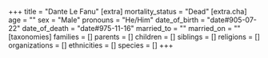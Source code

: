 +++
title = "Dante Le Fanu"
[extra]
mortality_status = "Dead"
[extra.cha]
age = ""
sex = "Male"
pronouns = "He/Him"
date_of_birth = "date#905-07-22"
date_of_death = "date#975-11-16"
married_to = ""
married_on = ""
[taxonomies]
families = []
parents = []
children = []
siblings = []
religions = []
organizations = []
ethnicities = []
species = []
+++

